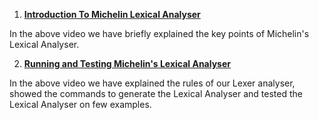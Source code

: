 1) <a href = https://drive.google.com/file/d/1unb9736fqwWF5qSad6MQhQVRXQc0byn7/view> <b> Introduction To Michelin Lexical Analyser </b> </a>

In the above video we have briefly explained the key points of Michelin's Lexical Analyser. 

2) <a href = https://drive.google.com/file/d/1iD6pS5P0cn74vIMtAuGAmSb4qJFxNVZz/view> <b> Running and Testing Michelin's Lexical Analyser </b> </a>

In the above video we have explained the rules of our Lexer analyser, showed the commands to generate the Lexical Analyser and 
tested the Lexical Analyser on few examples.  
